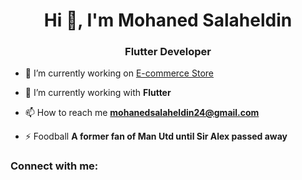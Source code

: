 <h1 align="center">Hi 👋, I'm Mohaned Salaheldin</h1>
<h3 align="center">Flutter Developer</h3>

- 🔭 I’m currently working on [E-commerce Store](https://github.com/mohanedSalaheldin/e-commerce.git)

- 🌱 I’m currently working with **Flutter**

- 📫 How to reach me **mohanedsalaheldin24@gmail.com**

- ⚡ Foodball **A former fan of Man Utd until Sir Alex passed away**

<h3 align="left">Connect with me:</h3>
<p align="left">
</p>
